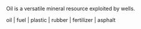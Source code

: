 Oil is a versatile mineral resource exploited by wells.

oil | fuel
    | plastic
    | rubber
    | fertilizer
    | asphalt